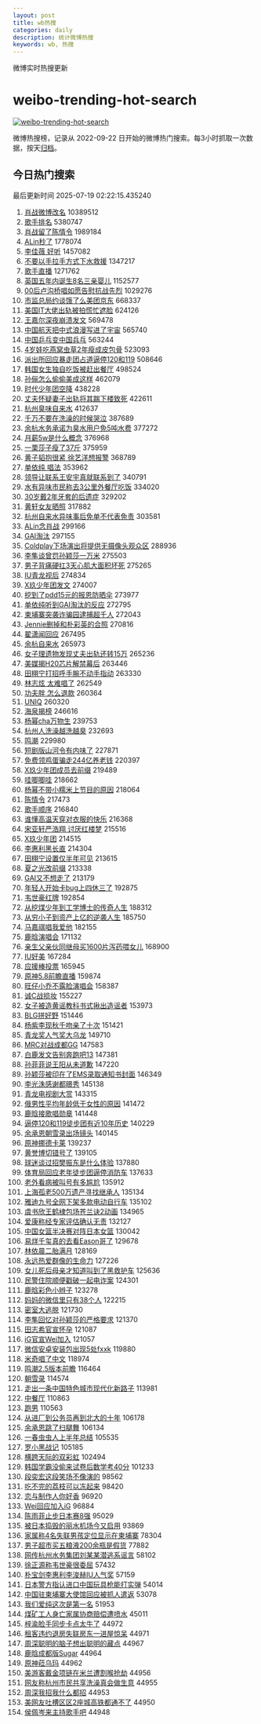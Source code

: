 ```yaml
---
layout: post
title: wb热搜
categories: daily
description: 统计微博热搜
keywords: wb, 热搜
---
```


微博实时热搜更新

# weibo-trending-hot-search

[![weibo-trending-hot-search](https://github.com/ameizi/weibo-trending-hot-search/actions/workflows/ci.yml/badge.svg)](https://github.com/ameizi/weibo-trending-hot-search/actions/workflows/ci.yml)

微博热搜榜，记录从 2022-09-22 日开始的微博热门搜索。每3小时抓取一次数据，按天[归档](./archives)。

## 今日热门搜索

<!-- BEGIN --> 
最后更新时间 2025-07-19 02:22:15.435240 
1. [肖战微博改名](https://s.weibo.com/weibo?q=%E8%82%96%E6%88%98%E5%BE%AE%E5%8D%9A%E6%94%B9%E5%90%8D&t=31&band_rank=11&Refer=top) 10389512
1. [歌手排名](https://s.weibo.com/weibo?q=%E6%AD%8C%E6%89%8B%E6%8E%92%E5%90%8D&t=31&band_rank=1&Refer=top) 5380747
1. [肖战留了陈情令](https://s.weibo.com/weibo?q=%E8%82%96%E6%88%98%E7%95%99%E4%BA%86%E9%99%88%E6%83%85%E4%BB%A4&t=31&band_rank=1&Refer=top) 1989184
1. [ALin秒了](https://s.weibo.com/weibo?q=ALin%E7%A7%92%E4%BA%86&t=31&band_rank=2&Refer=top) 1778074
1. [李佳薇 好听](https://s.weibo.com/weibo?q=%E6%9D%8E%E4%BD%B3%E8%96%87%20%E5%A5%BD%E5%90%AC&t=31&band_rank=2&Refer=top) 1457082
1. [不要以手拉手方式下水救援](https://s.weibo.com/weibo?q=%23%E4%B8%8D%E8%A6%81%E4%BB%A5%E6%89%8B%E6%8B%89%E6%89%8B%E6%96%B9%E5%BC%8F%E4%B8%8B%E6%B0%B4%E6%95%91%E6%8F%B4%23&t=31&band_rank=3&Refer=top) 1347217
1. [歌手直播](https://s.weibo.com/weibo?q=%E6%AD%8C%E6%89%8B%E7%9B%B4%E6%92%AD&t=31&band_rank=4&Refer=top) 1271762
1. [英国五年内诞生8名三亲婴儿](https://s.weibo.com/weibo?q=%23%E8%8B%B1%E5%9B%BD%E4%BA%94%E5%B9%B4%E5%86%85%E8%AF%9E%E7%94%9F8%E5%90%8D%E4%B8%89%E4%BA%B2%E5%A9%B4%E5%84%BF%23&t=31&band_rank=1&Refer=top) 1152577
1. [00后卢沟桥唱如愿告慰抗战先烈](https://s.weibo.com/weibo?q=%2300%E5%90%8E%E5%8D%A2%E6%B2%9F%E6%A1%A5%E5%94%B1%E5%A6%82%E6%84%BF%E5%91%8A%E6%85%B0%E6%8A%97%E6%88%98%E5%85%88%E7%83%88%23&t=31&band_rank=3&Refer=top) 1029276
1. [市监总局约谈饿了么美团京东](https://s.weibo.com/weibo?q=%23%E5%B8%82%E7%9B%91%E6%80%BB%E5%B1%80%E7%BA%A6%E8%B0%88%E9%A5%BF%E4%BA%86%E4%B9%88%E7%BE%8E%E5%9B%A2%E4%BA%AC%E4%B8%9C%23&t=31&band_rank=4&Refer=top) 668337
1. [美国IT大佬出轨被拍慌忙遮脸](https://s.weibo.com/weibo?q=%23%E7%BE%8E%E5%9B%BDIT%E5%A4%A7%E4%BD%AC%E5%87%BA%E8%BD%A8%E8%A2%AB%E6%8B%8D%E6%85%8C%E5%BF%99%E9%81%AE%E8%84%B8%23&t=31&band_rank=1&Refer=top) 624126
1. [王嘉尔深夜崩溃发文](https://s.weibo.com/weibo?q=%23%E7%8E%8B%E5%98%89%E5%B0%94%E6%B7%B1%E5%A4%9C%E5%B4%A9%E6%BA%83%E5%8F%91%E6%96%87%23&t=31&band_rank=2&Refer=top) 569478
1. [中国航天把中式浪漫写进了宇宙](https://s.weibo.com/weibo?q=%23%E4%B8%AD%E5%9B%BD%E8%88%AA%E5%A4%A9%E6%8A%8A%E4%B8%AD%E5%BC%8F%E6%B5%AA%E6%BC%AB%E5%86%99%E8%BF%9B%E4%BA%86%E5%AE%87%E5%AE%99%23&t=31&band_rank=3&Refer=top) 565740
1. [中国乒乓变中国兵乓](https://s.weibo.com/weibo?q=%E4%B8%AD%E5%9B%BD%E4%B9%92%E4%B9%93%E5%8F%98%E4%B8%AD%E5%9B%BD%E5%85%B5%E4%B9%93&t=31&band_rank=4&Refer=top) 563244
1. [4岁娃吃燕窝虫草2年瘦成皮包骨](https://s.weibo.com/weibo?q=%234%E5%B2%81%E5%A8%83%E5%90%83%E7%87%95%E7%AA%9D%E8%99%AB%E8%8D%892%E5%B9%B4%E7%98%A6%E6%88%90%E7%9A%AE%E5%8C%85%E9%AA%A8%23&t=31&band_rank=5&Refer=top) 523093
1. [派出所回应暴走团占道逼停120和119](https://s.weibo.com/weibo?q=%23%E6%B4%BE%E5%87%BA%E6%89%80%E5%9B%9E%E5%BA%94%E6%9A%B4%E8%B5%B0%E5%9B%A2%E5%8D%A0%E9%81%93%E9%80%BC%E5%81%9C120%E5%92%8C119%23&t=31&band_rank=5&Refer=top) 508646
1. [韩国女生独自吃饭被赶出餐厅](https://s.weibo.com/weibo?q=%23%E9%9F%A9%E5%9B%BD%E5%A5%B3%E7%94%9F%E7%8B%AC%E8%87%AA%E5%90%83%E9%A5%AD%E8%A2%AB%E8%B5%B6%E5%87%BA%E9%A4%90%E5%8E%85%23&t=31&band_rank=5&Refer=top) 498524
1. [孙俪怎么偷偷美成这样](https://s.weibo.com/weibo?q=%E5%AD%99%E4%BF%AA%E6%80%8E%E4%B9%88%E5%81%B7%E5%81%B7%E7%BE%8E%E6%88%90%E8%BF%99%E6%A0%B7&t=31&band_rank=6&Refer=top) 462079
1. [时代少年团空降](https://s.weibo.com/weibo?q=%E6%97%B6%E4%BB%A3%E5%B0%91%E5%B9%B4%E5%9B%A2%E7%A9%BA%E9%99%8D&t=31&band_rank=7&Refer=top) 438228
1. [丈夫怀疑妻子出轨将其踹下楼致死](https://s.weibo.com/weibo?q=%23%E4%B8%88%E5%A4%AB%E6%80%80%E7%96%91%E5%A6%BB%E5%AD%90%E5%87%BA%E8%BD%A8%E5%B0%86%E5%85%B6%E8%B8%B9%E4%B8%8B%E6%A5%BC%E8%87%B4%E6%AD%BB%23&t=31&band_rank=2&Refer=top) 422611
1. [杭州臭味自来水](https://s.weibo.com/weibo?q=%E6%9D%AD%E5%B7%9E%E8%87%AD%E5%91%B3%E8%87%AA%E6%9D%A5%E6%B0%B4&t=31&band_rank=8&Refer=top) 412637
1. [千万不要在洗澡的时候哭泣](https://s.weibo.com/weibo?q=%E5%8D%83%E4%B8%87%E4%B8%8D%E8%A6%81%E5%9C%A8%E6%B4%97%E6%BE%A1%E7%9A%84%E6%97%B6%E5%80%99%E5%93%AD%E6%B3%A3&t=31&band_rank=9&Refer=top) 387689
1. [余杭水务承诺为臭水用户免5吨水费](https://s.weibo.com/weibo?q=%23%E4%BD%99%E6%9D%AD%E6%B0%B4%E5%8A%A1%E6%89%BF%E8%AF%BA%E4%B8%BA%E8%87%AD%E6%B0%B4%E7%94%A8%E6%88%B7%E5%85%8D5%E5%90%A8%E6%B0%B4%E8%B4%B9%23&t=31&band_rank=10&Refer=top) 377272
1. [月薪5w是什么概念](https://s.weibo.com/weibo?q=%E6%9C%88%E8%96%AA5w%E6%98%AF%E4%BB%80%E4%B9%88%E6%A6%82%E5%BF%B5&t=31&band_rank=11&Refer=top) 376968
1. [一栗莎子瘦了37斤](https://s.weibo.com/weibo?q=%23%E4%B8%80%E6%A0%97%E8%8E%8E%E5%AD%90%E7%98%A6%E4%BA%8637%E6%96%A4%23&t=31&band_rank=12&Refer=top) 375959
1. [黄子韬抱很紧 徐艺洋想报警](https://s.weibo.com/weibo?q=%23%E9%BB%84%E5%AD%90%E9%9F%AC%E6%8A%B1%E5%BE%88%E7%B4%A7%20%E5%BE%90%E8%89%BA%E6%B4%8B%E6%83%B3%E6%8A%A5%E8%AD%A6%23&t=31&band_rank=13&Refer=top) 368789
1. [单依纯 唱法](https://s.weibo.com/weibo?q=%E5%8D%95%E4%BE%9D%E7%BA%AF%20%E5%94%B1%E6%B3%95&t=31&band_rank=7&Refer=top) 353962
1. [领导让联系王安宇真就联系到了](https://s.weibo.com/weibo?q=%23%E9%A2%86%E5%AF%BC%E8%AE%A9%E8%81%94%E7%B3%BB%E7%8E%8B%E5%AE%89%E5%AE%87%E7%9C%9F%E5%B0%B1%E8%81%94%E7%B3%BB%E5%88%B0%E4%BA%86%23&t=31&band_rank=14&Refer=top) 340791
1. [水有异味市民称去3公里外餐厅吃饭](https://s.weibo.com/weibo?q=%23%E6%B0%B4%E6%9C%89%E5%BC%82%E5%91%B3%E5%B8%82%E6%B0%91%E7%A7%B0%E5%8E%BB3%E5%85%AC%E9%87%8C%E5%A4%96%E9%A4%90%E5%8E%85%E5%90%83%E9%A5%AD%23&t=31&band_rank=15&Refer=top) 334020
1. [30岁戴2年牙套的后遗症](https://s.weibo.com/weibo?q=30%E5%B2%81%E6%88%B42%E5%B9%B4%E7%89%99%E5%A5%97%E7%9A%84%E5%90%8E%E9%81%97%E7%97%87&t=31&band_rank=16&Refer=top) 329202
1. [黄轩女友晒照](https://s.weibo.com/weibo?q=%23%E9%BB%84%E8%BD%A9%E5%A5%B3%E5%8F%8B%E6%99%92%E7%85%A7%23&t=31&band_rank=17&Refer=top) 317882
1. [杭州自来水异味事后免单不代表免责](https://s.weibo.com/weibo?q=%23%E6%9D%AD%E5%B7%9E%E8%87%AA%E6%9D%A5%E6%B0%B4%E5%BC%82%E5%91%B3%E4%BA%8B%E5%90%8E%E5%85%8D%E5%8D%95%E4%B8%8D%E4%BB%A3%E8%A1%A8%E5%85%8D%E8%B4%A3%23&t=31&band_rank=6&Refer=top) 303581
1. [ALin念肖战](https://s.weibo.com/weibo?q=ALin%E5%BF%B5%E8%82%96%E6%88%98&t=31&band_rank=7&Refer=top) 299166
1. [GAI淘汰](https://s.weibo.com/weibo?q=GAI%E6%B7%98%E6%B1%B0&t=31&band_rank=8&Refer=top) 297155
1. [Coldplay下场演出将提供无摄像头观众区](https://s.weibo.com/weibo?q=%23Coldplay%E4%B8%8B%E5%9C%BA%E6%BC%94%E5%87%BA%E5%B0%86%E6%8F%90%E4%BE%9B%E6%97%A0%E6%91%84%E5%83%8F%E5%A4%B4%E8%A7%82%E4%BC%97%E5%8C%BA%23&t=31&band_rank=18&Refer=top) 288936
1. [李隼谈曾罚孙颖莎一万米](https://s.weibo.com/weibo?q=%23%E6%9D%8E%E9%9A%BC%E8%B0%88%E6%9B%BE%E7%BD%9A%E5%AD%99%E9%A2%96%E8%8E%8E%E4%B8%80%E4%B8%87%E7%B1%B3%23&t=31&band_rank=9&Refer=top) 275503
1. [男子背痛硬扛3天心肌大面积坏死](https://s.weibo.com/weibo?q=%23%E7%94%B7%E5%AD%90%E8%83%8C%E7%97%9B%E7%A1%AC%E6%89%9B3%E5%A4%A9%E5%BF%83%E8%82%8C%E5%A4%A7%E9%9D%A2%E7%A7%AF%E5%9D%8F%E6%AD%BB%23&t=31&band_rank=10&Refer=top) 275265
1. [IU青龙视后](https://s.weibo.com/weibo?q=%23IU%E9%9D%92%E9%BE%99%E8%A7%86%E5%90%8E%23&t=31&band_rank=11&Refer=top) 274834
1. [X玖少年团发文](https://s.weibo.com/weibo?q=%23X%E7%8E%96%E5%B0%91%E5%B9%B4%E5%9B%A2%E5%8F%91%E6%96%87%23&t=31&band_rank=29&Refer=top) 274007
1. [挖到了pdd15元的报恩防晒伞](https://s.weibo.com/weibo?q=%23%E6%8C%96%E5%88%B0%E4%BA%86pdd15%E5%85%83%E7%9A%84%E6%8A%A5%E6%81%A9%E9%98%B2%E6%99%92%E4%BC%9E%23&t=31&band_rank=19&Refer=top) 273977
1. [单依纯听到GAI淘汰的反应](https://s.weibo.com/weibo?q=%23%E5%8D%95%E4%BE%9D%E7%BA%AF%E5%90%AC%E5%88%B0GAI%E6%B7%98%E6%B1%B0%E7%9A%84%E5%8F%8D%E5%BA%94%23&t=31&band_rank=21&Refer=top) 272795
1. [柬埔寨突袭诈骗园逮捕超千人](https://s.weibo.com/weibo?q=%23%E6%9F%AC%E5%9F%94%E5%AF%A8%E7%AA%81%E8%A2%AD%E8%AF%88%E9%AA%97%E5%9B%AD%E9%80%AE%E6%8D%95%E8%B6%85%E5%8D%83%E4%BA%BA%23&t=31&band_rank=15&Refer=top) 272043
1. [Jennie删掉和朴彩英的合照](https://s.weibo.com/weibo?q=%23Jennie%E5%88%A0%E6%8E%89%E5%92%8C%E6%9C%B4%E5%BD%A9%E8%8B%B1%E7%9A%84%E5%90%88%E7%85%A7%23&t=31&band_rank=15&Refer=top) 270816
1. [翟潇闻回应](https://s.weibo.com/weibo?q=%E7%BF%9F%E6%BD%87%E9%97%BB%E5%9B%9E%E5%BA%94&t=31&band_rank=18&Refer=top) 267495
1. [余杭自来水](https://s.weibo.com/weibo?q=%E4%BD%99%E6%9D%AD%E8%87%AA%E6%9D%A5%E6%B0%B4&t=31&band_rank=19&Refer=top) 265973
1. [女子理遗物发现丈夫出轨还转15万](https://s.weibo.com/weibo?q=%23%E5%A5%B3%E5%AD%90%E7%90%86%E9%81%97%E7%89%A9%E5%8F%91%E7%8E%B0%E4%B8%88%E5%A4%AB%E5%87%BA%E8%BD%A8%E8%BF%98%E8%BD%AC15%E4%B8%87%23&t=31&band_rank=20&Refer=top) 265236
1. [美媒揭H20芯片解禁幕后](https://s.weibo.com/weibo?q=%23%E7%BE%8E%E5%AA%92%E6%8F%ADH20%E8%8A%AF%E7%89%87%E8%A7%A3%E7%A6%81%E5%B9%95%E5%90%8E%23&t=31&band_rank=20&Refer=top) 263446
1. [田栩宁打招呼手腕不动手指动](https://s.weibo.com/weibo?q=%23%E7%94%B0%E6%A0%A9%E5%AE%81%E6%89%93%E6%8B%9B%E5%91%BC%E6%89%8B%E8%85%95%E4%B8%8D%E5%8A%A8%E6%89%8B%E6%8C%87%E5%8A%A8%23&t=31&band_rank=21&Refer=top) 263330
1. [林志炫 太难唱了](https://s.weibo.com/weibo?q=%E6%9E%97%E5%BF%97%E7%82%AB%20%E5%A4%AA%E9%9A%BE%E5%94%B1%E4%BA%86&t=31&band_rank=22&Refer=top) 262549
1. [功夫胖 怎么退款](https://s.weibo.com/weibo?q=%E5%8A%9F%E5%A4%AB%E8%83%96%20%E6%80%8E%E4%B9%88%E9%80%80%E6%AC%BE&t=31&band_rank=23&Refer=top) 260364
1. [UNIQ](https://s.weibo.com/weibo?q=UNIQ&t=31&band_rank=22&Refer=top) 260320
1. [海泉揭榜](https://s.weibo.com/weibo?q=%23%E6%B5%B7%E6%B3%89%E6%8F%AD%E6%A6%9C%23&t=31&band_rank=25&Refer=top) 246616
1. [杨幂cha万物生](https://s.weibo.com/weibo?q=%E6%9D%A8%E5%B9%82cha%E4%B8%87%E7%89%A9%E7%94%9F&t=31&band_rank=26&Refer=top) 239753
1. [杭州人洗澡越洗越臭](https://s.weibo.com/weibo?q=%E6%9D%AD%E5%B7%9E%E4%BA%BA%E6%B4%97%E6%BE%A1%E8%B6%8A%E6%B4%97%E8%B6%8A%E8%87%AD&t=31&band_rank=22&Refer=top) 232693
1. [鸣潮](https://s.weibo.com/weibo?q=%23%E9%B8%A3%E6%BD%AE%23&t=31&band_rank=9&Refer=top) 229980
1. [短剧版山河令有内味了](https://s.weibo.com/weibo?q=%E7%9F%AD%E5%89%A7%E7%89%88%E5%B1%B1%E6%B2%B3%E4%BB%A4%E6%9C%89%E5%86%85%E5%91%B3%E4%BA%86&t=31&band_rank=12&Refer=top) 227871
1. [免费领鸡蛋骗走244亿养老钱](https://s.weibo.com/weibo?q=%E5%85%8D%E8%B4%B9%E9%A2%86%E9%B8%A1%E8%9B%8B%E9%AA%97%E8%B5%B0244%E4%BA%BF%E5%85%BB%E8%80%81%E9%92%B1&t=31&band_rank=10&Refer=top) 220397
1. [X玖少年团成员去前缀](https://s.weibo.com/weibo?q=%23X%E7%8E%96%E5%B0%91%E5%B9%B4%E5%9B%A2%E6%88%90%E5%91%98%E5%8E%BB%E5%89%8D%E7%BC%80%23&t=31&band_rank=13&Refer=top) 219489
1. [哇唧唧哇](https://s.weibo.com/weibo?q=%E5%93%87%E5%94%A7%E5%94%A7%E5%93%87&t=31&band_rank=16&Refer=top) 218662
1. [杨幂不带小糯米上节目的原因](https://s.weibo.com/weibo?q=%23%E6%9D%A8%E5%B9%82%E4%B8%8D%E5%B8%A6%E5%B0%8F%E7%B3%AF%E7%B1%B3%E4%B8%8A%E8%8A%82%E7%9B%AE%E7%9A%84%E5%8E%9F%E5%9B%A0%23&t=31&band_rank=17&Refer=top) 218064
1. [陈情令](https://s.weibo.com/weibo?q=%E9%99%88%E6%83%85%E4%BB%A4&t=31&band_rank=18&Refer=top) 217473
1. [歌手顺序](https://s.weibo.com/weibo?q=%E6%AD%8C%E6%89%8B%E9%A1%BA%E5%BA%8F&t=31&band_rank=19&Refer=top) 216840
1. [谁懂高温天穿对衣服的快乐](https://s.weibo.com/weibo?q=%23%E8%B0%81%E6%87%82%E9%AB%98%E6%B8%A9%E5%A4%A9%E7%A9%BF%E5%AF%B9%E8%A1%A3%E6%9C%8D%E7%9A%84%E5%BF%AB%E4%B9%90%23&t=31&band_rank=20&Refer=top) 216368
1. [宋亚轩严浩翔 讨厌红楼梦](https://s.weibo.com/weibo?q=%E5%AE%8B%E4%BA%9A%E8%BD%A9%E4%B8%A5%E6%B5%A9%E7%BF%94%20%E8%AE%A8%E5%8E%8C%E7%BA%A2%E6%A5%BC%E6%A2%A6&t=31&band_rank=21&Refer=top) 215516
1. [X玖少年团](https://s.weibo.com/weibo?q=X%E7%8E%96%E5%B0%91%E5%B9%B4%E5%9B%A2&t=31&band_rank=23&Refer=top) 214515
1. [李惠利黑长直](https://s.weibo.com/weibo?q=%E6%9D%8E%E6%83%A0%E5%88%A9%E9%BB%91%E9%95%BF%E7%9B%B4&t=31&band_rank=24&Refer=top) 214304
1. [田栩宁设置仅半年可见](https://s.weibo.com/weibo?q=%23%E7%94%B0%E6%A0%A9%E5%AE%81%E8%AE%BE%E7%BD%AE%E4%BB%85%E5%8D%8A%E5%B9%B4%E5%8F%AF%E8%A7%81%23&t=31&band_rank=25&Refer=top) 213615
1. [夏之光改前缀](https://s.weibo.com/weibo?q=%23%E5%A4%8F%E4%B9%8B%E5%85%89%E6%94%B9%E5%89%8D%E7%BC%80%23&t=31&band_rank=26&Refer=top) 213338
1. [GAI又不想走了](https://s.weibo.com/weibo?q=GAI%E5%8F%88%E4%B8%8D%E6%83%B3%E8%B5%B0%E4%BA%86&t=31&band_rank=28&Refer=top) 213179
1. [年轻人开始卡bug上四休三了](https://s.weibo.com/weibo?q=%23%E5%B9%B4%E8%BD%BB%E4%BA%BA%E5%BC%80%E5%A7%8B%E5%8D%A1bug%E4%B8%8A%E5%9B%9B%E4%BC%91%E4%B8%89%E4%BA%86%23&t=31&band_rank=27&Refer=top) 192875
1. [韦世豪红牌](https://s.weibo.com/weibo?q=%E9%9F%A6%E4%B8%96%E8%B1%AA%E7%BA%A2%E7%89%8C&t=31&band_rank=29&Refer=top) 192854
1. [从挖煤少年到工学博士的传奇人生](https://s.weibo.com/weibo?q=%23%E4%BB%8E%E6%8C%96%E7%85%A4%E5%B0%91%E5%B9%B4%E5%88%B0%E5%B7%A5%E5%AD%A6%E5%8D%9A%E5%A3%AB%E7%9A%84%E4%BC%A0%E5%A5%87%E4%BA%BA%E7%94%9F%23&t=31&band_rank=30&Refer=top) 188312
1. [从穷小子到资产上亿的逆袭人生](https://s.weibo.com/weibo?q=%E4%BB%8E%E7%A9%B7%E5%B0%8F%E5%AD%90%E5%88%B0%E8%B5%84%E4%BA%A7%E4%B8%8A%E4%BA%BF%E7%9A%84%E9%80%86%E8%A2%AD%E4%BA%BA%E7%94%9F&t=31&band_rank=28&Refer=top) 185750
1. [马嘉祺唱我爱他](https://s.weibo.com/weibo?q=%E9%A9%AC%E5%98%89%E7%A5%BA%E5%94%B1%E6%88%91%E7%88%B1%E4%BB%96&t=31&band_rank=23&Refer=top) 182155
1. [鹿晗演唱会](https://s.weibo.com/weibo?q=%E9%B9%BF%E6%99%97%E6%BC%94%E5%94%B1%E4%BC%9A&t=31&band_rank=30&Refer=top) 171132
1. [亲生父亲伙同继母买1600片泻药喂女儿](https://s.weibo.com/weibo?q=%23%E4%BA%B2%E7%94%9F%E7%88%B6%E4%BA%B2%E4%BC%99%E5%90%8C%E7%BB%A7%E6%AF%8D%E4%B9%B01600%E7%89%87%E6%B3%BB%E8%8D%AF%E5%96%82%E5%A5%B3%E5%84%BF%23&t=31&band_rank=24&Refer=top) 168900
1. [IU好美](https://s.weibo.com/weibo?q=IU%E5%A5%BD%E7%BE%8E&t=31&band_rank=48&Refer=top) 167284
1. [应援棒投票](https://s.weibo.com/weibo?q=%23%E5%BA%94%E6%8F%B4%E6%A3%92%E6%8A%95%E7%A5%A8%23&t=31&band_rank=31&Refer=top) 165945
1. [原神5.8前瞻直播](https://s.weibo.com/weibo?q=%23%E5%8E%9F%E7%A5%9E5.8%E5%89%8D%E7%9E%BB%E7%9B%B4%E6%92%AD%23&t=31&band_rank=32&Refer=top) 159874
1. [旺仔小乔不露脸演唱会](https://s.weibo.com/weibo?q=%E6%97%BA%E4%BB%94%E5%B0%8F%E4%B9%94%E4%B8%8D%E9%9C%B2%E8%84%B8%E6%BC%94%E5%94%B1%E4%BC%9A&t=31&band_rank=33&Refer=top) 158387
1. [诚C战损妆](https://s.weibo.com/weibo?q=%E8%AF%9AC%E6%88%98%E6%8D%9F%E5%A6%86&t=31&band_rank=25&Refer=top) 155227
1. [女子被造黄谣教科书式揪出造谣者](https://s.weibo.com/weibo?q=%23%E5%A5%B3%E5%AD%90%E8%A2%AB%E9%80%A0%E9%BB%84%E8%B0%A3%E6%95%99%E7%A7%91%E4%B9%A6%E5%BC%8F%E6%8F%AA%E5%87%BA%E9%80%A0%E8%B0%A3%E8%80%85%23&t=31&band_rank=26&Refer=top) 153973
1. [BLG拼好野](https://s.weibo.com/weibo?q=%23BLG%E6%8B%BC%E5%A5%BD%E9%87%8E%23&t=31&band_rank=34&Refer=top) 151446
1. [杨紫李现秋千吻亲了十次](https://s.weibo.com/weibo?q=%23%E6%9D%A8%E7%B4%AB%E6%9D%8E%E7%8E%B0%E7%A7%8B%E5%8D%83%E5%90%BB%E4%BA%B2%E4%BA%86%E5%8D%81%E6%AC%A1%23&t=31&band_rank=27&Refer=top) 151421
1. [青龙奖人气奖大乌龙](https://s.weibo.com/weibo?q=%23%E9%9D%92%E9%BE%99%E5%A5%96%E4%BA%BA%E6%B0%94%E5%A5%96%E5%A4%A7%E4%B9%8C%E9%BE%99%23&t=31&band_rank=34&Refer=top) 149710
1. [MRC对战成都GG](https://s.weibo.com/weibo?q=%23MRC%E5%AF%B9%E6%88%98%E6%88%90%E9%83%BDGG%23&t=31&band_rank=35&Refer=top) 147583
1. [白鹿发文告别奔跑吧13](https://s.weibo.com/weibo?q=%23%E7%99%BD%E9%B9%BF%E5%8F%91%E6%96%87%E5%91%8A%E5%88%AB%E5%A5%94%E8%B7%91%E5%90%A713%23&t=31&band_rank=42&Refer=top) 147381
1. [孙菲菲说王阳从未道歉](https://s.weibo.com/weibo?q=%23%E5%AD%99%E8%8F%B2%E8%8F%B2%E8%AF%B4%E7%8E%8B%E9%98%B3%E4%BB%8E%E6%9C%AA%E9%81%93%E6%AD%89%23&t=31&band_rank=36&Refer=top) 147220
1. [孙颖莎被印在了EMS录取通知书封面](https://s.weibo.com/weibo?q=%23%E5%AD%99%E9%A2%96%E8%8E%8E%E8%A2%AB%E5%8D%B0%E5%9C%A8%E4%BA%86EMS%E5%BD%95%E5%8F%96%E9%80%9A%E7%9F%A5%E4%B9%A6%E5%B0%81%E9%9D%A2%23&t=31&band_rank=35&Refer=top) 146349
1. [李光洙感谢都暻秀](https://s.weibo.com/weibo?q=%23%E6%9D%8E%E5%85%89%E6%B4%99%E6%84%9F%E8%B0%A2%E9%83%BD%E6%9A%BB%E7%A7%80%23&t=31&band_rank=36&Refer=top) 145138
1. [青龙电视剧大赏](https://s.weibo.com/weibo?q=%E9%9D%92%E9%BE%99%E7%94%B5%E8%A7%86%E5%89%A7%E5%A4%A7%E8%B5%8F&t=31&band_rank=37&Refer=top) 143315
1. [俄男性平均年龄低于女性的原因](https://s.weibo.com/weibo?q=%E4%BF%84%E7%94%B7%E6%80%A7%E5%B9%B3%E5%9D%87%E5%B9%B4%E9%BE%84%E4%BD%8E%E4%BA%8E%E5%A5%B3%E6%80%A7%E7%9A%84%E5%8E%9F%E5%9B%A0&t=31&band_rank=38&Refer=top) 141472
1. [鹿晗接歌唱勋章](https://s.weibo.com/weibo?q=%23%E9%B9%BF%E6%99%97%E6%8E%A5%E6%AD%8C%E5%94%B1%E5%8B%8B%E7%AB%A0%23&t=31&band_rank=39&Refer=top) 141448
1. [逼停120和119徒步团有近10年历史](https://s.weibo.com/weibo?q=%23%E9%80%BC%E5%81%9C120%E5%92%8C119%E5%BE%92%E6%AD%A5%E5%9B%A2%E6%9C%89%E8%BF%9110%E5%B9%B4%E5%8E%86%E5%8F%B2%23&t=31&band_rank=38&Refer=top) 140229
1. [余承恩朝雪录出场镜头](https://s.weibo.com/weibo?q=%E4%BD%99%E6%89%BF%E6%81%A9%E6%9C%9D%E9%9B%AA%E5%BD%95%E5%87%BA%E5%9C%BA%E9%95%9C%E5%A4%B4&t=31&band_rank=28&Refer=top) 140145
1. [原神挪德卡莱](https://s.weibo.com/weibo?q=%E5%8E%9F%E7%A5%9E%E6%8C%AA%E5%BE%B7%E5%8D%A1%E8%8E%B1&t=31&band_rank=40&Refer=top) 139237
1. [黄誉博切错号了](https://s.weibo.com/weibo?q=%E9%BB%84%E8%AA%89%E5%8D%9A%E5%88%87%E9%94%99%E5%8F%B7%E4%BA%86&t=31&band_rank=41&Refer=top) 139105
1. [球迷谈过招樊振东是什么体验](https://s.weibo.com/weibo?q=%E7%90%83%E8%BF%B7%E8%B0%88%E8%BF%87%E6%8B%9B%E6%A8%8A%E6%8C%AF%E4%B8%9C%E6%98%AF%E4%BB%80%E4%B9%88%E4%BD%93%E9%AA%8C&t=31&band_rank=40&Refer=top) 137880
1. [体育局回应老年徒步团逼停消防车](https://s.weibo.com/weibo?q=%23%E4%BD%93%E8%82%B2%E5%B1%80%E5%9B%9E%E5%BA%94%E8%80%81%E5%B9%B4%E5%BE%92%E6%AD%A5%E5%9B%A2%E9%80%BC%E5%81%9C%E6%B6%88%E9%98%B2%E8%BD%A6%23&t=31&band_rank=41&Refer=top) 137633
1. [老外看病被叫号有多尴尬](https://s.weibo.com/weibo?q=%E8%80%81%E5%A4%96%E7%9C%8B%E7%97%85%E8%A2%AB%E5%8F%AB%E5%8F%B7%E6%9C%89%E5%A4%9A%E5%B0%B4%E5%B0%AC&t=31&band_rank=29&Refer=top) 135912
1. [上海孤老500万遗产寻找继承人](https://s.weibo.com/weibo?q=%23%E4%B8%8A%E6%B5%B7%E5%AD%A4%E8%80%81500%E4%B8%87%E9%81%97%E4%BA%A7%E5%AF%BB%E6%89%BE%E7%BB%A7%E6%89%BF%E4%BA%BA%23&t=31&band_rank=30&Refer=top) 135134
1. [雅迪九号全网下架多款电动自行车](https://s.weibo.com/weibo?q=%23%E9%9B%85%E8%BF%AA%E4%B9%9D%E5%8F%B7%E5%85%A8%E7%BD%91%E4%B8%8B%E6%9E%B6%E5%A4%9A%E6%AC%BE%E7%94%B5%E5%8A%A8%E8%87%AA%E8%A1%8C%E8%BD%A6%23&t=31&band_rank=31&Refer=top) 135102
1. [虞书欣王鹤棣包场苍兰诀2动画](https://s.weibo.com/weibo?q=%23%E8%99%9E%E4%B9%A6%E6%AC%A3%E7%8E%8B%E9%B9%A4%E6%A3%A3%E5%8C%85%E5%9C%BA%E8%8B%8D%E5%85%B0%E8%AF%802%E5%8A%A8%E7%94%BB%23&t=31&band_rank=32&Refer=top) 134965
1. [爱康称经专家评估确认无责](https://s.weibo.com/weibo?q=%23%E7%88%B1%E5%BA%B7%E7%A7%B0%E7%BB%8F%E4%B8%93%E5%AE%B6%E8%AF%84%E4%BC%B0%E7%A1%AE%E8%AE%A4%E6%97%A0%E8%B4%A3%23&t=31&band_rank=43&Refer=top) 132127
1. [中国女篮半决赛对阵日本女篮](https://s.weibo.com/weibo?q=%23%E4%B8%AD%E5%9B%BD%E5%A5%B3%E7%AF%AE%E5%8D%8A%E5%86%B3%E8%B5%9B%E5%AF%B9%E9%98%B5%E6%97%A5%E6%9C%AC%E5%A5%B3%E7%AF%AE%23&t=31&band_rank=43&Refer=top) 130042
1. [易烊千玺真的去看Eason哥了](https://s.weibo.com/weibo?q=%E6%98%93%E7%83%8A%E5%8D%83%E7%8E%BA%E7%9C%9F%E7%9A%84%E5%8E%BB%E7%9C%8BEason%E5%93%A5%E4%BA%86&t=31&band_rank=44&Refer=top) 129678
1. [林依晨二胎满月](https://s.weibo.com/weibo?q=%23%E6%9E%97%E4%BE%9D%E6%99%A8%E4%BA%8C%E8%83%8E%E6%BB%A1%E6%9C%88%23&t=31&band_rank=33&Refer=top) 128169
1. [永远热爱群像的生命力](https://s.weibo.com/weibo?q=%E6%B0%B8%E8%BF%9C%E7%83%AD%E7%88%B1%E7%BE%A4%E5%83%8F%E7%9A%84%E7%94%9F%E5%91%BD%E5%8A%9B&t=31&band_rank=45&Refer=top) 127226
1. [女儿死后母亲才知道叫到了黑救护车](https://s.weibo.com/weibo?q=%23%E5%A5%B3%E5%84%BF%E6%AD%BB%E5%90%8E%E6%AF%8D%E4%BA%B2%E6%89%8D%E7%9F%A5%E9%81%93%E5%8F%AB%E5%88%B0%E4%BA%86%E9%BB%91%E6%95%91%E6%8A%A4%E8%BD%A6%23&t=31&band_rank=9&Refer=top) 125636
1. [民警住院顺便戳破一起电诈案](https://s.weibo.com/weibo?q=%23%E6%B0%91%E8%AD%A6%E4%BD%8F%E9%99%A2%E9%A1%BA%E4%BE%BF%E6%88%B3%E7%A0%B4%E4%B8%80%E8%B5%B7%E7%94%B5%E8%AF%88%E6%A1%88%23&t=31&band_rank=34&Refer=top) 124301
1. [鹿晗彩色小辫子](https://s.weibo.com/weibo?q=%E9%B9%BF%E6%99%97%E5%BD%A9%E8%89%B2%E5%B0%8F%E8%BE%AB%E5%AD%90&t=31&band_rank=44&Refer=top) 123278
1. [妈妈的微信里只有38个人](https://s.weibo.com/weibo?q=%E5%A6%88%E5%A6%88%E7%9A%84%E5%BE%AE%E4%BF%A1%E9%87%8C%E5%8F%AA%E6%9C%8938%E4%B8%AA%E4%BA%BA&t=31&band_rank=35&Refer=top) 122215
1. [密室大逃脱](https://s.weibo.com/weibo?q=%E5%AF%86%E5%AE%A4%E5%A4%A7%E9%80%83%E8%84%B1&t=31&band_rank=46&Refer=top) 121730
1. [李隼回忆对孙颖莎的严格要求](https://s.weibo.com/weibo?q=%23%E6%9D%8E%E9%9A%BC%E5%9B%9E%E5%BF%86%E5%AF%B9%E5%AD%99%E9%A2%96%E8%8E%8E%E7%9A%84%E4%B8%A5%E6%A0%BC%E8%A6%81%E6%B1%82%23&t=31&band_rank=47&Refer=top) 121370
1. [田志希官宣怀孕](https://s.weibo.com/weibo?q=%23%E7%94%B0%E5%BF%97%E5%B8%8C%E5%AE%98%E5%AE%A3%E6%80%80%E5%AD%95%23&t=31&band_rank=46&Refer=top) 121087
1. [iG官宣Wei加入](https://s.weibo.com/weibo?q=%23iG%E5%AE%98%E5%AE%A3Wei%E5%8A%A0%E5%85%A5%23&t=31&band_rank=36&Refer=top) 121057
1. [微信安卓安装包出现5处fxxk](https://s.weibo.com/weibo?q=%23%E5%BE%AE%E4%BF%A1%E5%AE%89%E5%8D%93%E5%AE%89%E8%A3%85%E5%8C%85%E5%87%BA%E7%8E%B05%E5%A4%84fxxk%23&t=31&band_rank=37&Refer=top) 119880
1. [米奇唱了中文](https://s.weibo.com/weibo?q=%E7%B1%B3%E5%A5%87%E5%94%B1%E4%BA%86%E4%B8%AD%E6%96%87&t=31&band_rank=47&Refer=top) 118974
1. [鸣潮2.5版本前瞻](https://s.weibo.com/weibo?q=%23%E9%B8%A3%E6%BD%AE2.5%E7%89%88%E6%9C%AC%E5%89%8D%E7%9E%BB%23&t=31&band_rank=49&Refer=top) 116464
1. [朝雪录](https://s.weibo.com/weibo?q=%E6%9C%9D%E9%9B%AA%E5%BD%95&t=31&band_rank=38&Refer=top) 114574
1. [走出一条中国特色城市现代化新路子](https://s.weibo.com/weibo?q=%23%E8%B5%B0%E5%87%BA%E4%B8%80%E6%9D%A1%E4%B8%AD%E5%9B%BD%E7%89%B9%E8%89%B2%E5%9F%8E%E5%B8%82%E7%8E%B0%E4%BB%A3%E5%8C%96%E6%96%B0%E8%B7%AF%E5%AD%90%23&t=31&band_rank=50&Refer=top) 113981
1. [中餐厅](https://s.weibo.com/weibo?q=%E4%B8%AD%E9%A4%90%E5%8E%85&t=31&band_rank=49&Refer=top) 110863
1. [跑男](https://s.weibo.com/weibo?q=%E8%B7%91%E7%94%B7&t=31&band_rank=50&Refer=top) 110563
1. [从进厂到公务员再到北大的十年](https://s.weibo.com/weibo?q=%E4%BB%8E%E8%BF%9B%E5%8E%82%E5%88%B0%E5%85%AC%E5%8A%A1%E5%91%98%E5%86%8D%E5%88%B0%E5%8C%97%E5%A4%A7%E7%9A%84%E5%8D%81%E5%B9%B4&t=31&band_rank=39&Refer=top) 106178
1. [余承恩跳了扫腿舞](https://s.weibo.com/weibo?q=%E4%BD%99%E6%89%BF%E6%81%A9%E8%B7%B3%E4%BA%86%E6%89%AB%E8%85%BF%E8%88%9E&t=31&band_rank=40&Refer=top) 106134
1. [一春虫虫人上半年总结](https://s.weibo.com/weibo?q=%E4%B8%80%E6%98%A5%E8%99%AB%E8%99%AB%E4%BA%BA%E4%B8%8A%E5%8D%8A%E5%B9%B4%E6%80%BB%E7%BB%93&t=31&band_rank=41&Refer=top) 105535
1. [罗小黑战记](https://s.weibo.com/weibo?q=%E7%BD%97%E5%B0%8F%E9%BB%91%E6%88%98%E8%AE%B0&t=31&band_rank=42&Refer=top) 105185
1. [横跨天际的双彩虹](https://s.weibo.com/weibo?q=%23%E6%A8%AA%E8%B7%A8%E5%A4%A9%E9%99%85%E7%9A%84%E5%8F%8C%E5%BD%A9%E8%99%B9%23&t=31&band_rank=43&Refer=top) 102494
1. [韩国学霸没偷来试卷后数学考40分](https://s.weibo.com/weibo?q=%23%E9%9F%A9%E5%9B%BD%E5%AD%A6%E9%9C%B8%E6%B2%A1%E5%81%B7%E6%9D%A5%E8%AF%95%E5%8D%B7%E5%90%8E%E6%95%B0%E5%AD%A6%E8%80%8340%E5%88%86%23&t=31&band_rank=44&Refer=top) 101233
1. [段奕宏这段笑场不像演的](https://s.weibo.com/weibo?q=%E6%AE%B5%E5%A5%95%E5%AE%8F%E8%BF%99%E6%AE%B5%E7%AC%91%E5%9C%BA%E4%B8%8D%E5%83%8F%E6%BC%94%E7%9A%84&t=31&band_rank=45&Refer=top) 98562
1. [吃不完的荔枝可以冻起来](https://s.weibo.com/weibo?q=%E5%90%83%E4%B8%8D%E5%AE%8C%E7%9A%84%E8%8D%94%E6%9E%9D%E5%8F%AF%E4%BB%A5%E5%86%BB%E8%B5%B7%E6%9D%A5&t=31&band_rank=46&Refer=top) 98420
1. [恋与制作人你好香](https://s.weibo.com/weibo?q=%23%E6%81%8B%E4%B8%8E%E5%88%B6%E4%BD%9C%E4%BA%BA%E4%BD%A0%E5%A5%BD%E9%A6%99%23&t=31&band_rank=47&Refer=top) 96920
1. [Wei回应加入iG](https://s.weibo.com/weibo?q=%23Wei%E5%9B%9E%E5%BA%94%E5%8A%A0%E5%85%A5iG%23&t=31&band_rank=48&Refer=top) 96884
1. [陈雨菲止步日本赛8强](https://s.weibo.com/weibo?q=%23%E9%99%88%E9%9B%A8%E8%8F%B2%E6%AD%A2%E6%AD%A5%E6%97%A5%E6%9C%AC%E8%B5%9B8%E5%BC%BA%23&t=31&band_rank=49&Refer=top) 95029
1. [被日本捣毁的丽水机场今又启用](https://s.weibo.com/weibo?q=%23%E8%A2%AB%E6%97%A5%E6%9C%AC%E6%8D%A3%E6%AF%81%E7%9A%84%E4%B8%BD%E6%B0%B4%E6%9C%BA%E5%9C%BA%E4%BB%8A%E5%8F%88%E5%90%AF%E7%94%A8%23&t=31&band_rank=50&Refer=top) 93869
1. [家属称4名失联男孩定位显示在柬埔寨](https://s.weibo.com/weibo?q=%23%E5%AE%B6%E5%B1%9E%E7%A7%B04%E5%90%8D%E5%A4%B1%E8%81%94%E7%94%B7%E5%AD%A9%E5%AE%9A%E4%BD%8D%E6%98%BE%E7%A4%BA%E5%9C%A8%E6%9F%AC%E5%9F%94%E5%AF%A8%23&t=31&band_rank=15&Refer=top) 78304
1. [男子超市买五粮液200余瓶是假货](https://s.weibo.com/weibo?q=%23%E7%94%B7%E5%AD%90%E8%B6%85%E5%B8%82%E4%B9%B0%E4%BA%94%E7%B2%AE%E6%B6%B2200%E4%BD%99%E7%93%B6%E6%98%AF%E5%81%87%E8%B4%A7%23&t=31&band_rank=17&Refer=top) 77882
1. [网传杭州水务集团刘某某潜逃系谣言](https://s.weibo.com/weibo?q=%23%E7%BD%91%E4%BC%A0%E6%9D%AD%E5%B7%9E%E6%B0%B4%E5%8A%A1%E9%9B%86%E5%9B%A2%E5%88%98%E6%9F%90%E6%9F%90%E6%BD%9C%E9%80%83%E7%B3%BB%E8%B0%A3%E8%A8%80%23&t=31&band_rank=20&Refer=top) 58102
1. [徐正源称韦世豪很委屈](https://s.weibo.com/weibo?q=%23%E5%BE%90%E6%AD%A3%E6%BA%90%E7%A7%B0%E9%9F%A6%E4%B8%96%E8%B1%AA%E5%BE%88%E5%A7%94%E5%B1%88%23&t=31&band_rank=25&Refer=top) 57432
1. [朴宝剑李惠利李浚赫IU人气奖](https://s.weibo.com/weibo?q=%23%E6%9C%B4%E5%AE%9D%E5%89%91%E6%9D%8E%E6%83%A0%E5%88%A9%E6%9D%8E%E6%B5%9A%E8%B5%ABIU%E4%BA%BA%E6%B0%94%E5%A5%96%23&t=31&band_rank=28&Refer=top) 57159
1. [日本警方指认进口中国玩具枪能打实弹](https://s.weibo.com/weibo?q=%23%E6%97%A5%E6%9C%AC%E8%AD%A6%E6%96%B9%E6%8C%87%E8%AE%A4%E8%BF%9B%E5%8F%A3%E4%B8%AD%E5%9B%BD%E7%8E%A9%E5%85%B7%E6%9E%AA%E8%83%BD%E6%89%93%E5%AE%9E%E5%BC%B9%23&t=31&band_rank=29&Refer=top) 54014
1. [中国驻柬埔寨大使馆回应被抓人遣返](https://s.weibo.com/weibo?q=%23%E4%B8%AD%E5%9B%BD%E9%A9%BB%E6%9F%AC%E5%9F%94%E5%AF%A8%E5%A4%A7%E4%BD%BF%E9%A6%86%E5%9B%9E%E5%BA%94%E8%A2%AB%E6%8A%93%E4%BA%BA%E9%81%A3%E8%BF%94%23&t=31&band_rank=30&Refer=top) 53078
1. [我们爱纯这次是第一名](https://s.weibo.com/weibo?q=%E6%88%91%E4%BB%AC%E7%88%B1%E7%BA%AF%E8%BF%99%E6%AC%A1%E6%98%AF%E7%AC%AC%E4%B8%80%E5%90%8D&t=31&band_rank=31&Refer=top) 51953
1. [煤矿工人身亡家属协商赔偿遭喷水](https://s.weibo.com/weibo?q=%23%E7%85%A4%E7%9F%BF%E5%B7%A5%E4%BA%BA%E8%BA%AB%E4%BA%A1%E5%AE%B6%E5%B1%9E%E5%8D%8F%E5%95%86%E8%B5%94%E5%81%BF%E9%81%AD%E5%96%B7%E6%B0%B4%23&t=31&band_rank=35&Refer=top) 45011
1. [梓渝脸手同步卡点太牛了](https://s.weibo.com/weibo?q=%E6%A2%93%E6%B8%9D%E8%84%B8%E6%89%8B%E5%90%8C%E6%AD%A5%E5%8D%A1%E7%82%B9%E5%A4%AA%E7%89%9B%E4%BA%86&t=31&band_rank=37&Refer=top) 44972
1. [租客违约退房失联房东一进屋惊呆](https://s.weibo.com/weibo?q=%23%E7%A7%9F%E5%AE%A2%E8%BF%9D%E7%BA%A6%E9%80%80%E6%88%BF%E5%A4%B1%E8%81%94%E6%88%BF%E4%B8%9C%E4%B8%80%E8%BF%9B%E5%B1%8B%E6%83%8A%E5%91%86%23&t=31&band_rank=38&Refer=top) 44971
1. [周深聪明的脑子想出聪明的藏点](https://s.weibo.com/weibo?q=%E5%91%A8%E6%B7%B1%E8%81%AA%E6%98%8E%E7%9A%84%E8%84%91%E5%AD%90%E6%83%B3%E5%87%BA%E8%81%AA%E6%98%8E%E7%9A%84%E8%97%8F%E7%82%B9&t=31&band_rank=40&Refer=top) 44967
1. [鹿晗成都版Sugar](https://s.weibo.com/weibo?q=%E9%B9%BF%E6%99%97%E6%88%90%E9%83%BD%E7%89%88Sugar&t=31&band_rank=41&Refer=top) 44964
1. [原神菈乌玛](https://s.weibo.com/weibo?q=%23%E5%8E%9F%E7%A5%9E%E8%8F%88%E4%B9%8C%E7%8E%9B%23&t=31&band_rank=43&Refer=top) 44962
1. [美游客戴金项链在米兰遭割喉抢劫](https://s.weibo.com/weibo?q=%23%E7%BE%8E%E6%B8%B8%E5%AE%A2%E6%88%B4%E9%87%91%E9%A1%B9%E9%93%BE%E5%9C%A8%E7%B1%B3%E5%85%B0%E9%81%AD%E5%89%B2%E5%96%89%E6%8A%A2%E5%8A%AB%23&t=31&band_rank=45&Refer=top) 44956
1. [网友称杭州市民共享洗澡真会做生意](https://s.weibo.com/weibo?q=%23%E7%BD%91%E5%8F%8B%E7%A7%B0%E6%9D%AD%E5%B7%9E%E5%B8%82%E6%B0%91%E5%85%B1%E4%BA%AB%E6%B4%97%E6%BE%A1%E7%9C%9F%E4%BC%9A%E5%81%9A%E7%94%9F%E6%84%8F%23&t=31&band_rank=46&Refer=top) 44955
1. [周深我招我什么都招](https://s.weibo.com/weibo?q=%E5%91%A8%E6%B7%B1%E6%88%91%E6%8B%9B%E6%88%91%E4%BB%80%E4%B9%88%E9%83%BD%E6%8B%9B&t=31&band_rank=48&Refer=top) 44953
1. [美网友吐槽区区2座城高铁都通不了](https://s.weibo.com/weibo?q=%23%E7%BE%8E%E7%BD%91%E5%8F%8B%E5%90%90%E6%A7%BD%E5%8C%BA%E5%8C%BA2%E5%BA%A7%E5%9F%8E%E9%AB%98%E9%93%81%E9%83%BD%E9%80%9A%E4%B8%8D%E4%BA%86%23&t=31&band_rank=49&Refer=top) 44950
1. [侯佩岑来主持歌手吧](https://s.weibo.com/weibo?q=%E4%BE%AF%E4%BD%A9%E5%B2%91%E6%9D%A5%E4%B8%BB%E6%8C%81%E6%AD%8C%E6%89%8B%E5%90%A7&t=31&band_rank=50&Refer=top) 44948
<!-- END -->
